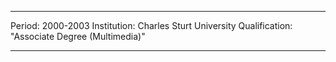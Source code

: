---

Period: 2000-2003 
Institution: Charles Sturt University
Qualification: "Associate Degree (Multimedia)"

---